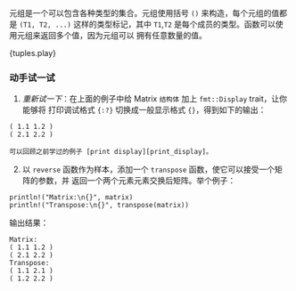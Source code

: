 元组是一个可以包含各种类型的集合。元组使用括号 `()` 来构造，每个元组的值都是 `(T1, T2, ...)`
这样的类型标记，其中 `T1`,`T2` 是每个成员的类型。函数可以使用元组来返回多个值，因为元组可以
拥有任意数量的值。

{tuples.play}

### 动手试一试

 1. *重新试一下*：在上面的例子中给 Matrix `结构体` 加上 `fmt::Display` trait，让你能够将
    打印调试格式 `{:?}` 切换成一般显示格式 `{}`，得到如下的输出：
```
( 1.1 1.2 )
( 2.1 2.2 )
```
    可以回顾之前学过的例子 [print display][print_display]。
 2. 以 `reverse` 函数作为样本，添加一个 `transpose` 函数，使它可以接受一个矩阵的参数，并
    返回一个两个元素元素交换后矩阵。举个例子：
```
println!("Matrix:\n{}", matrix)
println!("Transpose:\n{}", transpose(matrix))
```
输出结果：
```
Matrix:
( 1.1 1.2 )
( 2.1 2.2 )
Transpose:
( 1.1 2.1 )
( 1.2 2.2 )
```

[print_display]: ../hello/print/print_display.html
